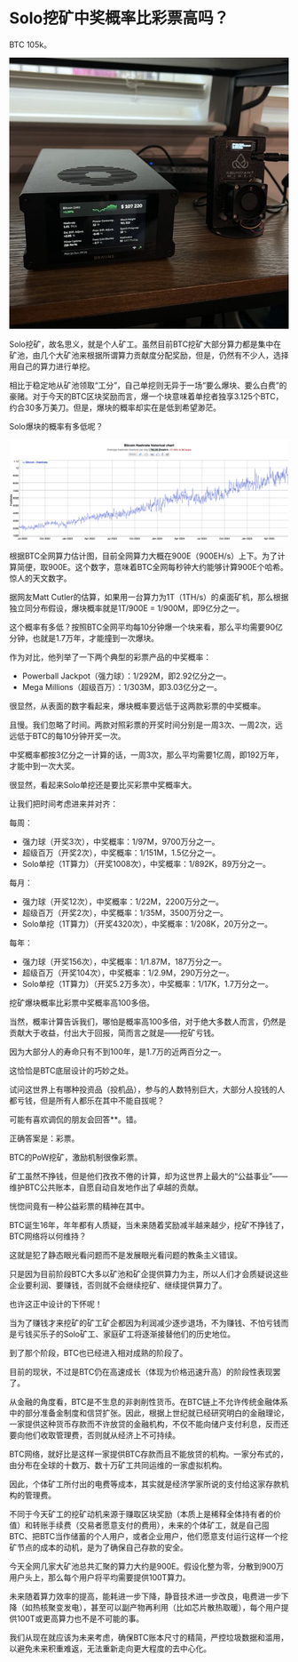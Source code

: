 # Solo挖矿中奖概率比彩票高吗？

BTC 105k。

![](2025-06-18-A01.jpeg)

Solo挖矿，故名思义，就是个人矿工。虽然目前BTC挖矿大部分算力都是集中在矿池，由几个大矿池来根据所谓算力贡献度分配奖励，但是，仍然有不少人，选择用自己的算力进行单挖。

相比于稳定地从矿池领取“工分”，自己单挖则无异于一场“要么爆块、要么白费”的豪赌。对于今天的BTC区块奖励而言，爆一个块意味着单挖者独享3.125个BTC，约合30多万美刀。但是，爆块的概率却实在是低到希望渺茫。

Solo爆块的概率有多低呢？

![](2025-06-18-A02.png)

根据BTC全网算力估计图，目前全网算力大概在900E（900EH/s）上下。为了计算简便，取900E。这个数字，意味着BTC全网每秒钟大约能够计算900E个哈希。惊人的天文数字。

据网友Matt Cutler的估算，如果用一台算力为1T（1TH/s）的桌面矿机，那么根据独立同分布假设，爆块概率就是1T/900E = 1/900M，即9亿分之一。

这个概率有多低？按照BTC全网平均每10分钟爆一个块来看，那么平均需要90亿分钟，也就是1.7万年，才能撞到一次爆块。

作为对比，他列举了一下两个典型的彩票产品的中奖概率：

- Powerball Jackpot（强力球）：1/292M，即2.92亿分之一。
- Mega Millions（超级百万）：1/303M，即3.03亿分之一。

很显然，从表面的数字看起来，爆块概率要远低于这两款彩票的中奖概率。

且慢。我们忽略了时间。两款对照彩票的开奖时间分别是一周3次、一周2次，远远低于BTC的每10分钟开奖一次。

中奖概率都按3亿分之一计算的话，一周3次，那么平均需要1亿周，即192万年，才能中到一次大奖。

很显然，看起来Solo单挖还是要比买彩票中奖概率大。

让我们把时间考虑进来并对齐：

每周：

- 强力球（开奖3次），中奖概率：1/97M，9700万分之一。
- 超级百万（开奖2次），中奖概率：1/151M，1.5亿分之一。
- Solo单挖（1T算力）（开奖1008次），中奖概率：1/892K，89万分之一。

每月：

- 强力球（开奖12次），中奖概率：1/22M，2200万分之一。
- 超级百万（开奖2次），中奖概率：1/35M，3500万分之一。
- Solo单挖（1T算力）（开奖4320次），中奖概率：1/208K，20万分之一。

每年：

- 强力球（开奖156次），中奖概率：1/1.87M，187万分之一。
- 超级百万（开奖104次），中奖概率：1/2.9M，290万分之一。
- Solo单挖（1T算力）（开奖5.2万多次），中奖概率：1/17K，1.7万分之一。

挖矿爆块概率比彩票中奖概率高100多倍。

当然，概率计算告诉我们，哪怕是概率高100多倍，对于绝大多数人而言，仍然是贡献大于收益，付出大于回报，简而言之就是——挖矿亏钱。

因为大部分人的寿命只有不到100年，是1.7万的近两百分之一。

这恰恰是BTC底层设计的巧妙之处。

试问这世界上有哪种投资品（投机品），参与的人数特别巨大，大部分人投钱的人都亏钱，但是所有人都乐在其中不能自拔呢？

可能有喜欢调侃的朋友会回答**。错。

正确答案是：彩票。

BTC的PoW挖矿，激励机制很像彩票。

矿工虽然不挣钱，但是他们孜孜不倦的计算，却为这世界上最大的“公益事业”——维护BTC公共账本，自愿自动自发地作出了卓越的贡献。

恍惚间竟有一种公益彩票的精神在其中。

BTC诞生16年，年年都有人质疑，当未来随着奖励减半越来越少，挖矿不挣钱了，BTC网络将以何维持？

这就是犯了静态眼光看问题而不是发展眼光看问题的教条主义错误。

只是因为目前阶段BTC大多以矿池和矿企提供算力为主，所以人们才会质疑说这些企业要利润、要赚钱，否则就不会继续挖矿、继续提供算力了。

也许这正中设计的下怀呢！

当为了赚钱才来挖矿的矿工矿企都因为利润减少逐步退场，不为赚钱、不怕亏钱而是亏钱买乐子的Solo矿工、家庭矿工将逐渐接替他们的历史地位。

到了那个阶段，BTC也已经进入相对成熟的阶段了。

目前的现状，不过是BTC仍在高速成长（体现为价格迅速升高）的阶段性表现罢了。

从金融的角度看，BTC是不生息的非剥削性货币。在BTC链上不允许传统金融体系中的部分准备金制度和信贷扩张。因此，根据上世纪就已经研究明白的金融理论，一家提供这种货币存款而不许放贷的金融机构，不仅不能向储户支付利息，反而还要向他们收取管理费，否则就从经济上不可持续。

BTC网络，就好比是这样一家提供BTC存款而且不能放贷的机构。一家分布式的，由分布在全球的十数万、数十万矿工共同运维的一家虚拟机构。

因此，个体矿工所付出的电费等成本，其实就是经济学家所说的支付给这家存款机构的管理费。

不同于今天矿工的挖矿动机来源于赚取区块奖励（本质上是稀释全体持有者的价值）和转账手续费（交易者愿意支付的费用），未来的个体矿工，就是自己囤BTC、把BTC当作储蓄的个人用户，或者企业用户，他们愿意支付运行这样一个挖矿节点的成本的动机，是为了确保自己存款的安全。

今天全网几家大矿池总共汇聚的算力大约是900E。假设化整为零，分散到900万用户头上，那么每个用户将平均需要提供100T算力。

未来随着算力效率的提高，能耗进一步下降，静音技术进一步改良，电费进一步下降（如热核聚变发电），甚至可以副产物再利用（比如芯片散热取暖），每个用户提供100T或更高算力也不是不可能的事。

我们从现在就应该为未来考虑，确保BTC账本尺寸的精简，严控垃圾数据和滥用，以避免未来积重难返，无法重新走向更大程度的去中心化。
